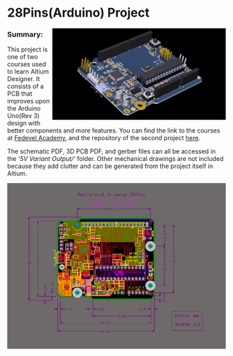# 28Pins(Arduino) Project
<img src="5V%20Variant%20Output/Images/top.PNG" width=400 align=right>

### Summary: ###
  This project is one of two courses used to learn Altium Designer. It consists of a PCB that improves upon the Arduino Uno(Rev 3) design with better components and more features. You can find the link to the courses at [Fedevel Academy](https://academy.fedevel.com/), and the repository of the second project [here]().

  The schematic PDF, 3D PCB PDF, and gerber files can all be accessed in the _'5V Variant Output/'_ folder. Other mechanical drawings are not included because they add clutter and can be generated from the project itself in Altium.
  
  <img src="5V%20Variant%20Output/Images/layers.PNG" width=800 align=center>
